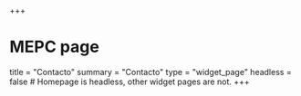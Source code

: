 +++
# MEPC page
title = "Contacto"
summary = "Contacto"
type = "widget_page"
headless = false  # Homepage is headless, other widget pages are not.
+++
